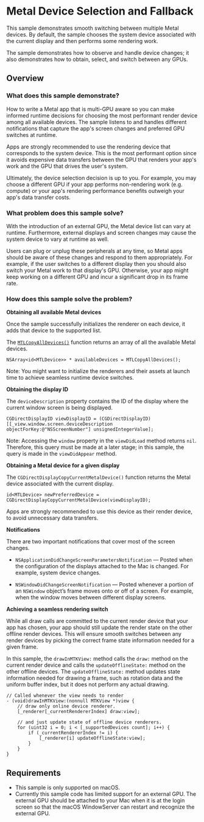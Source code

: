 # Metal Device Selection and Fallback

This sample demonstrates smooth switching between multiple Metal devices. By default, the sample chooses the system device associated with the current display and then performs some rendering work.

The sample demonstrates how to observe and handle device changes; it also demonstrates how to obtain, select, and switch between any GPUs.

## Overview

### What does this sample demonstrate?

How to write a Metal app that is multi-GPU aware so you can make informed runtime decisions for choosing the most performant render device among all available devices.
The sample listens to and handles different notifications that capture the app's screen changes and preferred GPU switches at runtime.

Apps are strongly recommended to use the rendering device that corresponds to the system device. This is the most performant option since it avoids expensive data transfers between the GPU that renders your app's work and the GPU that drives the user's system.

Ultimately, the device selection decision is up to you. For example, you may choose a different GPU if your app performs non-rendering work (e.g. compute) or your app's rendering performance benefits outweigh your app's data transfer costs.

### What problem does this sample solve?

With the introduction of an external GPU, the Metal device list can vary at runtime. Furthermore, external displays and screen changes may cause the system device to vary at runtime as well.

Users can plug or unplug these peripherals at any time, so Metal apps should be aware of these changes and respond to them appropriately. For example, if the user switches to a different display then you should also switch your Metal work to that display's GPU. Otherwise, your app might keep working on a different GPU and incur a significant drop in its frame rate.

### How does this sample solve the problem?

**Obtaining all available Metal devices**

Once the sample successfully initializes the renderer on each device, it adds that device to the supported list.

The [`MTLCopyAllDevices()`](https://developer.apple.com/documentation/metal/1433367-mtlcopyalldevices) function returns an array of  all the available Metal devices.
```
NSArray<id<MTLDevice>> * availableDevices = MTLCopyAllDevices();
```

Note: You might want to initialize the renderers and their assets at launch time to achieve seamless runtime device switches.

**Obtaining the display ID**

The `deviceDescription` property contains the ID of the display where the current window screen is being displayed.

```
CGDirectDisplayID viewDisplayID = (CGDirectDisplayID) [[_view.window.screen.deviceDescription objectForKey:@"NSScreenNumber"] unsignedIntegerValue];
```

Note: Accessing the `window` property in the `viewDidLoad` method returns `nil`. Therefore, this query must be made at a later stage; in this sample, the query is made in the `viewDidAppear` method.

**Obtaining a Metal device for a given display**

The `CGDirectDisplayCopyCurrentMetalDevice()` function returns the Metal device associated with the current display.

```
id<MTLDevice> newPreferredDevice = CGDirectDisplayCopyCurrentMetalDevice(viewDisplayID);
```

Apps are strongly recommended to use this device as their render device, to avoid unnecessary data transfers.

**Notifications**

There are two important notifications that cover most of the screen changes.

* `NSApplicationDidChangeScreenParametersNotification` — Posted when the configuration of the displays attached to the Mac is changed. For example, system device changes.

* `NSWindowDidChangeScreenNotification` — Posted whenever a portion of an `NSWindow` object’s frame moves onto or off of a screen. For example, when the window moves between different display screens.

**Achieving a seamless rendering switch**

While all draw calls are committed to the current render device that your app has chosen, your app should still update the render state on the other offline render devices. This will ensure smooth switches between any render devices by picking the correct frame state information needed for a given frame.

In this sample, the `drawInMTKView:` method calls the `draw:` method on the current render device and calls the `updateOfflineState:` method on the other offline devices. The `updateOfflineState:` method updates state information needed for drawing a frame, such as rotation data and the uniform buffer index, but it does not perform any actual drawing.

```
// Called whenever the view needs to render
- (void)drawInMTKView:(nonnull MTKView *)view {
    // draw only online device renderer.
    [_renderer[_currentRendererIndex] draw:view];

    // and just update state of offline device renderers.
    for (uint32 i = 0; i < [_supportedDevices count]; i++) {
        if (_currentRendererIndex != i) {
            [_renderer[i] updateOfflineState:view];
        }
    }
}
```

## Requirements

- This sample is only supported on macOS.
- Currently this sample code has limited support for an external GPU. The external GPU should be attached to your Mac when it is at the login screen so that the macOS WindowServer can restart and recognize the external GPU.
